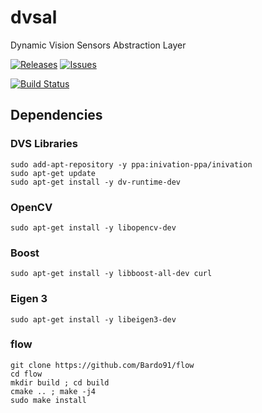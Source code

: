 # dvsal
Dynamic Vision Sensors Abstraction Layer

[![Releases](https://img.shields.io/github/release/mgrova/dvsal.svg)](https://github.com/mgrova/dvsal/releases)  [![Issues](https://img.shields.io/github/issues/mgrova/dvsal.svg)](https://github.com/mgrova/dvsal/issues)

[![Build Status](https://travis-ci.com/mgrova/dvsal.svg?branch=master)](https://travis-ci.com/mgrova/dvsal)

## Dependencies

### DVS Libraries
```
sudo add-apt-repository -y ppa:inivation-ppa/inivation
sudo apt-get update
sudo apt-get install -y dv-runtime-dev
```

### OpenCV
```
sudo apt-get install -y libopencv-dev
```

### Boost
```
sudo apt-get install -y libboost-all-dev curl
```

### Eigen 3
```
sudo apt-get install -y libeigen3-dev
```

### flow
```
git clone https://github.com/Bardo91/flow
cd flow 
mkdir build ; cd build
cmake .. ; make -j4 
sudo make install
```
